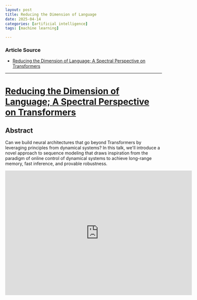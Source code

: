 ```yaml
---
layout: post
title: Reducing the Dimension of Language 
date: 2025-04-14
categories: [artificial intelligence]
tags: [machine learning]

---
```


### Article Source


* [Reducing the Dimension of Language; A Spectral Perspective on Transformers](https://www.youtube.com/watch?v=dLu50h0xmgE)

---



# [Reducing the Dimension of Language; A Spectral Perspective on Transformers](https://www.youtube.com/watch?v=dLu50h0xmgE)

## Abstract

Can we build neural architectures that go beyond Transformers by leveraging principles from dynamical systems?
In this talk, we'll introduce a novel approach to sequence modeling that draws inspiration from the paradigm of online control of dynamical systems to achieve long-range memory, fast inference, and provable robustness.

<iframe width="600" height="400" src="https://www.youtube.com/embed/dLu50h0xmgE?si=b6ibCVvKuTV2IISP" title="YouTube video player" frameborder="0" allow="accelerometer; autoplay; clipboard-write; encrypted-media; gyroscope; picture-in-picture; web-share" referrerpolicy="strict-origin-when-cross-origin" allowfullscreen></iframe>